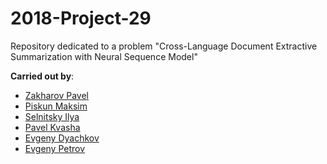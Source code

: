 # 2018-Project-29
Repository dedicated to a problem "Cross-Language Document Extractive Summarization with Neural Sequence Model"

 **Carried out by**:

*	[Zakharov Pavel](https://github.com/PaulZakharov)
*	[Piskun Maksim](https://github.com/lobsterdak)
*	[Selnitsky Ilya](https://github.com/Silya-1)
*	[Pavel Kvasha](https://github.com/pashakvasha)
*	[Evgeny Dyachkov](https://github.com/kokosin4ik)
*	[Evgeny Petrov](https://github.com/Petrov-Evgeny)
